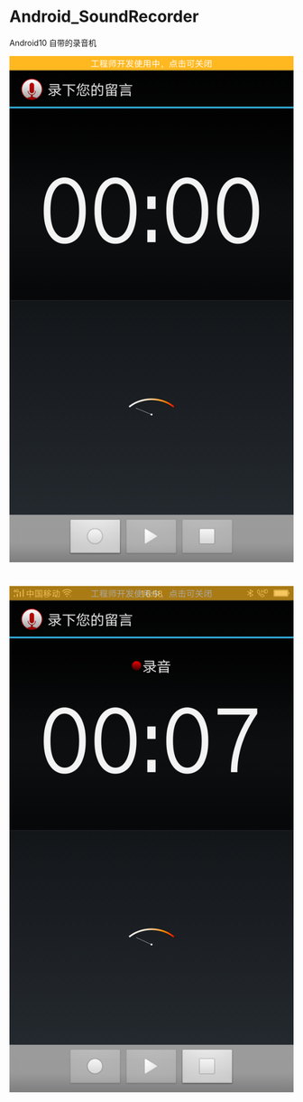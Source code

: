 # Android_SoundRecorder
Android10 自带的录音机

![](./flameshot/device-2020-06-24-165837.png)

#

![](./flameshot/device-2020-06-24-165937.png)
